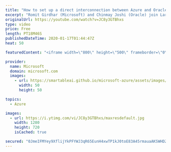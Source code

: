 ```yaml
---
title: "How to set up a direct interconnection between Azure and Oracle Cloud Infrastructure | Azure Friday"
excerpt: "Romit Girdhar (Microsoft) and Chinmay Joshi (Oracle) join Lara Rubbelke to explain how to interconnect Microsoft Azure and Oracle Cloud Infrastructure. The Microsoft Azure and Oracle Cloud interoperability partnership enables you to migrate and run mission-critical enterprise workloads across both clouds,"
originalUrl: https://youtube.com/watch?v=JC8y3GTBhxs
type: video
price: Free
length: PT18M46S
publishedDateTime: 2020-01-17T01:44:47Z
heat: 50

featuredContent: "<iframe width=\"800\" height=\"500\" frameborder=\"0\" src=\"https://www.youtube.com/embed/JC8y3GTBhxs\" allow=\"accelerometer; autoplay; encrypted-media; gyroscope; picture-in-picture\" allowfullscreen></iframe>"

provider:
  name: Microsoft
  domain: microsoft.com
  images:
    - url: https://smartableai.github.io/microsoft-azure/assets/images/organizations/microsoft.com-50x50.jpg
      width: 50
      height: 50

topics:
  - Azure

images:
  - url: https://i.ytimg.com/vi/JC8y3GTBhxs/maxresdefault.jpg
    width: 1280
    height: 720
    isCached: true

secured: "0JmeIFMYey9XflijYkPFYWJ3qR65EunH4xwTP1kJ0toE83A45rmauaAKSWHDZCfjNJnZG898oKh7/mKcKFIgl+bCt14FXPqsvlzO9qXrVKv+Y+qJT4/Z+KkMij8p4s14IEX2or5G5KZ/tZdLKKkOoS995CirojjKLSR9ADrqGmbb6iGwI7ihRdCJ64Hz/igD8m8LiIHrp+dgWACZwwR6u51Sbc3nZkf+S1wSlUbCHYfGcMLsKjAIOFZXTLvYJmgnm9GXDW8ygyCarMrPRuIe/CoWDjZfhHvXrhOkZVl6hwOJ8frpLUa9vXTSXyEje/DxtSEfNK69k7dADSBgxwva3HymtwrNCgiiK8MAGdpEt+QD9vfDxGmB+CDZvpWs58pIrAPV7zhWJ6z4BzXw4quXcXm39CsyaZcoi0p2jgFBvuI=;4TjBfGCxxzrhzg1LTS8U0w=="
---
```


